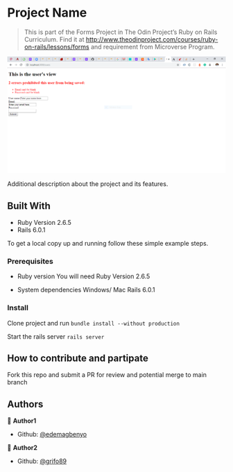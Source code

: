 # Project Name

> This is part of the Forms Project in The Odin Project’s Ruby on Rails Curriculum. Find it at http://www.theodinproject.com/courses/ruby-on-rails/lessons/forms and requirement from Microverse Program.

![screenshot](./app_screenshot.png)

Additional description about the project and its features.

## Built With

- Ruby Version 2.6.5
- Rails 6.0.1

To get a local copy up and running follow these simple example steps.

### Prerequisites
* Ruby version
You will need Ruby Version 2.6.5

* System dependencies
Windows/ Mac
Rails 6.0.1

### Install
Clone project and run
`bundle install --without production`

 Start the rails server
`rails server`

## How to contribute and partipate
Fork this repo and submit a PR for review and potential merge to main branch



## Authors

👤 **Author1**

- Github: [@edemagbenyo](https://github.com/edemagbenyo)

👤 **Author2**

- Github: [@grifo89](https://github.com/grifo89)

